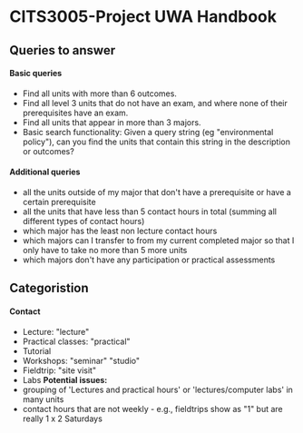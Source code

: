 # CITS3005-Project UWA Handbook

## Queries to answer
#### Basic queries 
- Find all units with more than 6 outcomes.
- Find all level 3 units that do not have an exam, and where none of their prerequisites have an exam.
- Find all units that appear in more than 3 majors.
- Basic search functionality: Given a query string (eg "environmental policy"), can you find the units that contain this string in the description or outcomes?
#### Additional queries
- all the units outside of my major that don't have a prerequisite or have a certain prerequisite
- all the units that have less than 5 contact hours in total (summing all different types of contact hours)
- which major has the least non lecture contact hours
- which majors can I transfer to from my current completed major so that I only have to take no more than 5 more units
- which majors don't have any participation or practical assessments

## Categoristion
#### Contact
- Lecture: "lecture"
- Practical classes: "practical"
- Tutorial
- Workshops: "seminar" "studio"
- Fieldtrip: "site visit"
- Labs
**Potential issues:** 
- grouping of 'Lectures and practical hours' or 'lectures/computer labs' in many units
- contact hours that are not weekly - e.g., fieldtrips show as "1" but are really 1 x 2 Saturdays